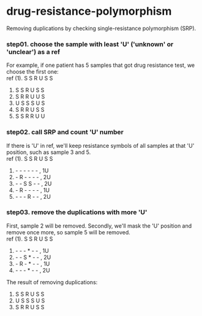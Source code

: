 # drug-resistance-polymorphism
Removing duplications by checking single-resistance polymorphism (SRP).


### step01. choose the sample with least 'U' ('unknown' or 'unclear') as a ref
For example, if one patient has 5 samples that got drug resistance test, we choose the first one:  
ref (1). S S R U S S  
1. S S R U S S  
2. S R R U U S  
3. U S S S U S  
4. S R R U S S  
5. S S R R U U   

### step02. call SRP and count 'U' number
If there is 'U' in ref, we'll keep resistance symbols of all samples at that 'U' position, such as sample 3 and 5.  
ref (1). S S R U S S  
1. \- - - - - - , 1U  
2. \- R - - - - , 2U  
3. \- - S S - - , 2U  
4. \- R - - - - , 1U  
5. \- - - R - - , 2U  

### step03. remove the duplications with more 'U'
First, sample 2 will be removed. Secondly, we'll mask the 'U' position and remove once more, so sample 5 will be removed.  
ref (1). S S R U S S  
1. \- - - * - - , 1U  
3. \- - S * - - , 2U  
4. \- R - * - - , 1U  
5. \- - - * - - , 2U  

The result of removing duplications:  
1. S S R U S S  
3. U S S S U S  
4. S R R U S S  
